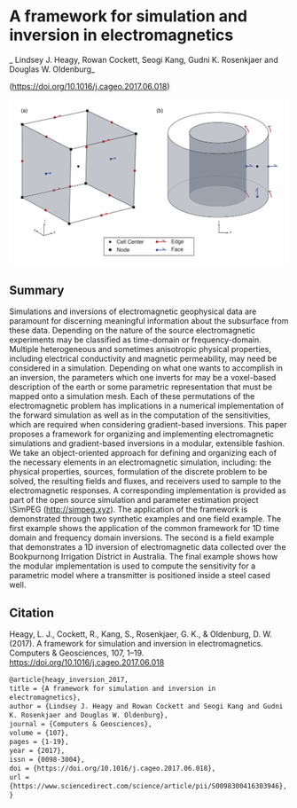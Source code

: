 # A framework for simulation and inversion in electromagnetics 

_ Lindsey J. Heagy, Rowan Cockett, Seogi Kang, Gudni K. Rosenkjaer and Douglas W. Oldenburg_

(https://doi.org/10.1016/j.cageo.2017.06.018)

![finiteVolume](./paper/thumbnail.png)

## Summary

Simulations and inversions of electromagnetic geophysical data are paramount for discerning meaningful information about the subsurface from these data. Depending on the nature of the source electromagnetic experiments may be classified as time-domain or frequency-domain. Multiple heterogeneous and sometimes anisotropic physical properties, including electrical conductivity and magnetic permeability, may need be considered in a simulation. Depending on what one wants to accomplish in an inversion, the parameters which one inverts for may be a voxel-based description of the earth or some parametric representation that must be mapped onto a simulation mesh. Each of these permutations of the electromagnetic problem has implications in a numerical implementation of the forward simulation as well as in the computation of the sensitivities, which are required when considering gradient-based inversions. This paper proposes a framework for organizing and implementing
electromagnetic simulations and gradient-based inversions in a modular, extensible fashion. We take an object-oriented approach for defining and organizing each of the necessary elements in an electromagnetic simulation,
including: the physical properties, sources, formulation of the discrete problem to be solved, the resulting fields and fluxes, and receivers used to sample to the electromagnetic responses.  A corresponding implementation is provided as part of the open source simulation and parameter estimation project \SimPEG (http://simpeg.xyz). The application of the framework is demonstrated through two synthetic examples and one field example. The first
example shows the application of the common framework for 1D time domain and frequency domain inversions. The second is a field example that demonstrates a 1D inversion of electromagnetic data collected over the Bookpurnong Irrigation District in Australia. The final example shows how the modular implementation is used to compute the sensitivity for a parametric model where a transmitter is positioned inside a steel cased well.

## Citation

Heagy, L. J., Cockett, R., Kang, S., Rosenkjaer, G. K., & Oldenburg, D. W. (2017). A framework for simulation and inversion in electromagnetics. Computers & Geosciences, 107, 1–19. https://doi.org/10.1016/j.cageo.2017.06.018

```
@article{heagy_inversion_2017,
title = {A framework for simulation and inversion in electromagnetics},
author = {Lindsey J. Heagy and Rowan Cockett and Seogi Kang and Gudni K. Rosenkjaer and Douglas W. Oldenburg},
journal = {Computers & Geosciences},
volume = {107},
pages = {1-19},
year = {2017},
issn = {0098-3004},
doi = {https://doi.org/10.1016/j.cageo.2017.06.018},
url = {https://www.sciencedirect.com/science/article/pii/S0098300416303946},
}

```
